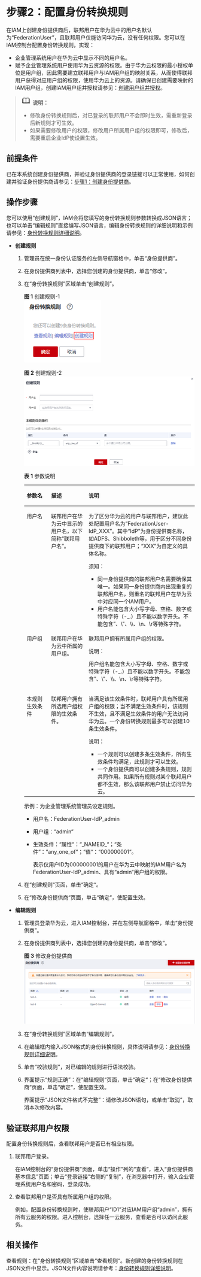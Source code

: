 # 步骤2：配置身份转换规则<a name="iam_08_0008"></a>

在IAM上创建身份提供商后，联邦用户在华为云中的用户名默认为“FederationUser”，且联邦用户仅能访问华为云，没有任何权限。您可以在IAM控制台配置身份转换规则，实现：

-   企业管理系统用户在华为云中显示不同的用户名。
-   赋予企业管理系统用户使用华为云资源的权限。由于华为云权限的最小授权单位是用户组，因此需要建立联邦用户与IAM用户组的映射关系，从而使得联邦用户获得对应用户组的权限，使用华为云上的资源。请确保已创建需要映射的IAM用户组，创建IAM用户组并授权请参见：[创建用户组并授权](创建用户组并授权.md)。

>![](public_sys-resources/icon-note.gif) **说明：** 
>-   修改身份转换规则后，对已登录的联邦用户不会即时生效，需重新登录后新规则才可生效。
>-   如果需要修改用户的权限，修改用户所属用户组的权限即可，修改后，需要重启企业IdP使设置生效。

## 前提条件<a name="section52965331"></a>

已在本系统创建身份提供商，并验证身份提供商的登录链接可以正常使用，如何创建并验证身份提供商请参见：[步骤1：创建身份提供商](步骤1-创建身份提供商-1.md)。

## 操作步骤<a name="zh-cn_topic_0175818756_section49143529"></a>

您可以使用“创建规则”，IAM会将您填写的身份转换规则参数转换成JSON语言；也可以单击“编辑规则”直接编写JSON语言，编辑身份转换规则的详细说明和示例请参见：[身份转换规则详细说明](身份转换规则详细说明.md)。

-   **创建规则**
    1.  管理员在统一身份认证服务的左侧导航窗格中，单击“身份提供商”。
    2.  在身份提供商列表中，选择您创建的身份提供商，单击“修改”。
    3.  在“身份转换规则”区域单击“创建规则”。

        **图 1**  创建规则-1<a name="fig105921746112014"></a>  
        ![](figures/创建规则-1-12.png "创建规则-1-12")

        **图 2**  创建规则-2<a name="fig119361628122210"></a>  
        ![](figures/创建规则-2-13.png "创建规则-2-13")

        **表 1**  参数说明

        <a name="table89316364208"></a>
        <table><thead align="left"><tr id="row2093153612208"><th class="cellrowborder" valign="top" width="14.34%" id="mcps1.2.4.1.1"><p id="p6931236182020"><a name="p6931236182020"></a><a name="p6931236182020"></a>参数名</p>
        </th>
        <th class="cellrowborder" valign="top" width="21.97%" id="mcps1.2.4.1.2"><p id="p293143672016"><a name="p293143672016"></a><a name="p293143672016"></a>描述</p>
        </th>
        <th class="cellrowborder" valign="top" width="63.690000000000005%" id="mcps1.2.4.1.3"><p id="p393153613203"><a name="p393153613203"></a><a name="p393153613203"></a>说明</p>
        </th>
        </tr>
        </thead>
        <tbody><tr id="row19313642015"><td class="cellrowborder" valign="top" width="14.34%" headers="mcps1.2.4.1.1 "><p id="p39353612018"><a name="p39353612018"></a><a name="p39353612018"></a>用户名</p>
        </td>
        <td class="cellrowborder" valign="top" width="21.97%" headers="mcps1.2.4.1.2 "><p id="p179333616201"><a name="p179333616201"></a><a name="p179333616201"></a>联邦用户在华为云中显示的用户名，以下简称“联邦用户名”。</p>
        </td>
        <td class="cellrowborder" valign="top" width="63.690000000000005%" headers="mcps1.2.4.1.3 "><p id="p79310365201"><a name="p79310365201"></a><a name="p79310365201"></a>为了区分华为云的用户与联邦用户，建议此处配置用户名为“FederationUser-IdP<em id="i99373610205"><a name="i99373610205"></a><a name="i99373610205"></a>_</em>XXX”。其中“IdP”为身份提供商名称，如ADFS、Shibboleth等，用于区分不同身份提供商下的联邦用户；“XXX”为自定义的具体名称。</p>
        <div class="notice" id="note09317367206"><a name="note09317367206"></a><a name="note09317367206"></a><span class="noticetitle"> 须知： </span><div class="noticebody"><a name="ul898419111598"></a><a name="ul898419111598"></a><ul id="ul898419111598"><li>同一身份提供商的联邦用户名需要确保其唯一。如果同一身份提供商内出现重复的联邦用户名，则重名的联邦用户在华为云中对应同一个IAM用户。</li><li>用户名能包含大小写字母、空格、数字或特殊字符（-_.）且不能以数字开头。不能包含”、\"、\\、\n、\r等特殊字符。</li></ul>
        </div></div>
        </td>
        </tr>
        <tr id="row2093103632016"><td class="cellrowborder" valign="top" width="14.34%" headers="mcps1.2.4.1.1 "><p id="p1893183610205"><a name="p1893183610205"></a><a name="p1893183610205"></a>用户组</p>
        </td>
        <td class="cellrowborder" valign="top" width="21.97%" headers="mcps1.2.4.1.2 "><p id="p189303682010"><a name="p189303682010"></a><a name="p189303682010"></a>联邦用户在华为云中所属的用户组。</p>
        </td>
        <td class="cellrowborder" valign="top" width="63.690000000000005%" headers="mcps1.2.4.1.3 "><p id="p19319360203"><a name="p19319360203"></a><a name="p19319360203"></a>联邦用户拥有所属用户组的权限。</p>
        <div class="note" id="note477810272019"><a name="note477810272019"></a><a name="note477810272019"></a><span class="notetitle"> 说明： </span><div class="notebody"><p id="p1970415322015"><a name="p1970415322015"></a><a name="p1970415322015"></a>用户组名能包含大小写字母、空格、数字或特殊字符（-_.）且不能以数字开头。不能包含”、\"、\\、\n、\r等特殊字符。</p>
        </div></div>
        </td>
        </tr>
        <tr id="row1793143615209"><td class="cellrowborder" valign="top" width="14.34%" headers="mcps1.2.4.1.1 "><p id="p89363622013"><a name="p89363622013"></a><a name="p89363622013"></a>本规则生效条件</p>
        </td>
        <td class="cellrowborder" valign="top" width="21.97%" headers="mcps1.2.4.1.2 "><p id="p79353612203"><a name="p79353612203"></a><a name="p79353612203"></a>联邦用户拥有所选用户组权限的生效条件。</p>
        </td>
        <td class="cellrowborder" valign="top" width="63.690000000000005%" headers="mcps1.2.4.1.3 "><p id="p18931936142014"><a name="p18931936142014"></a><a name="p18931936142014"></a>当满足该生效条件时，联邦用户具有所属用户组的权限；当不满足生效条件时，该规则不生效，且不满足生效条件的用户无法访问华为云。一个身份转换规则最多可以创建10条生效条件。</p>
        <div class="note" id="note1931536132016"><a name="note1931536132016"></a><a name="note1931536132016"></a><span class="notetitle"> 说明： </span><div class="notebody"><a name="ul11932363202"></a><a name="ul11932363202"></a><ul id="ul11932363202"><li>一个规则可以创建多条生效条件，所有生效条件均满足，此规则才可以生效。</li><li>一个身份提供商可以创建多条规则，规则共同作用。如果所有规则对某个联邦用户都不生效，那么该联邦用户禁止访问华为云。</li></ul>
        </div></div>
        </td>
        </tr>
        </tbody>
        </table>

        示例：为企业管理系统管理员设定规则。

        -   用户名：FederationUser-IdP\_admin
        -   用户组：“admin“
        -   生效条件：“属性“：“\_NAMEID\_“；“条件“：“any\_one\_of“；“值“：“000000001“。

            表示仅用户ID为000000001的用户在华为云中映射的IAM用户名为FederationUser-IdP\_admin、具有“admin“用户组的权限。

    4.  在“创建规则“页面，单击“确定“。
    5.  在“修改身份提供商“页面，单击“确定“，使配置生效。

-   **编辑规则**
    1.  管理员登录华为云，进入IAM控制台，并在左侧导航窗格中，单击“身份提供商”。
    2.  在身份提供商列表中，选择您创建的身份提供商，单击“修改”。

        **图 3**  修改身份提供商<a name="fig2283236202017"></a>  
        ![](figures/修改身份提供商-10.png "修改身份提供商-10")

    3.  在“身份转换规则”区域单击“编辑规则”。
    4.  在编辑框内输入JSON格式的身份转换规则，具体说明请参见：[身份转换规则详细说明](身份转换规则详细说明.md)。
    5.  单击“校验规则”，对已编辑的规则进行语法校验。
    6.  界面提示“规则正确”：在“编辑规则“页面，单击“确定“；在“修改身份提供商“页面，单击“确定“，使配置生效。

        界面提示“JSON文件格式不完整”：请修改JSON语句，或单击“取消”，取消本次修改内容。



## 验证联邦用户权限<a name="section10240138122317"></a>

配置身份转换规则后，查看联邦用户是否已有相应权限。

1.  联邦用户登录。

    在IAM控制台的“身份提供商”页面，单击“操作”列的“查看”，进入“身份提供商基本信息”页面；单击“登录链接”右侧的“复制”，在浏览器中打开，输入企业管理系统用户名和密码，登录成功。

2.  查看联邦用户是否具有所属用户组的权限。

    例如，配置身份转换规则时，使联邦用户“ID1”对应IAM用户组“admin”，拥有所有云服务的权限。进入控制台，选择任一云服务，查看是否可以访问此服务。


## 相关操作<a name="zh-cn_topic_0175818756_section4140824420758"></a>

查看规则：在“身份转换规则“区域单击“查看规则“。新创建的身份转换规则在JSON文件中显示。JSON文件内容说明请参考：[身份转换规则详细说明](身份转换规则详细说明.md)。

